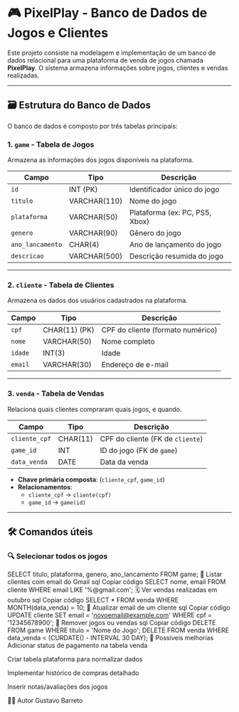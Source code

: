 # 🎮 PixelPlay - Banco de Dados de Jogos e Clientes

Este projeto consiste na modelagem e implementação de um banco de dados relacional para uma plataforma de venda de jogos chamada **PixelPlay**. O sistema armazena informações sobre jogos, clientes e vendas realizadas.

---

## 🗃️ Estrutura do Banco de Dados

O banco de dados é composto por três tabelas principais:

### 1. `game` - Tabela de Jogos
Armazena as informações dos jogos disponíveis na plataforma.

| Campo           | Tipo         | Descrição                             |
|----------------|--------------|----------------------------------------|
| `id`           | INT (PK)     | Identificador único do jogo           |
| `titulo`       | VARCHAR(110) | Nome do jogo                          |
| `plataforma`   | VARCHAR(50)  | Plataforma (ex: PC, PS5, Xbox)        |
| `genero`       | VARCHAR(90)  | Gênero do jogo                        |
| `ano_lancamento` | CHAR(4)    | Ano de lançamento do jogo             |
| `descricao`    | VARCHAR(500) | Descrição resumida do jogo            |

---

### 2. `cliente` - Tabela de Clientes
Armazena os dados dos usuários cadastrados na plataforma.

| Campo    | Tipo         | Descrição                          |
|----------|--------------|-------------------------------------|
| `cpf`    | CHAR(11) (PK)| CPF do cliente (formato numérico) |
| `nome`   | VARCHAR(50)  | Nome completo                      |
| `idade`  | INT(3)       | Idade                              |
| `email`  | VARCHAR(30)  | Endereço de e-mail                 |

---

### 3. `venda` - Tabela de Vendas
Relaciona quais clientes compraram quais jogos, e quando.

| Campo         | Tipo        | Descrição                           |
|---------------|-------------|--------------------------------------|
| `cliente_cpf` | CHAR(11)    | CPF do cliente (FK de `cliente`)    |
| `game_id`     | INT         | ID do jogo (FK de `game`)           |
| `data_venda`  | DATE        | Data da venda                       |

- **Chave primária composta**: (`cliente_cpf`, `game_id`)
- **Relacionamentos**:
  - `cliente_cpf` → `cliente(cpf)`
  - `game_id` → `game(id)`

---

## 🛠️ Comandos úteis

### 🔍 Selecionar todos os jogos

SELECT titulo, plataforma, genero, ano_lancamento FROM game;
📧 Listar clientes com email do Gmail
sql
Copiar código
SELECT nome, email FROM cliente WHERE email LIKE '%@gmail.com';
🗓️ Ver vendas realizadas em outubro
sql
Copiar código
SELECT * FROM venda WHERE MONTH(data_venda) = 10;
🔄 Atualizar email de um cliente
sql
Copiar código
UPDATE cliente 
SET email = 'novoemail@example.com'
WHERE cpf = '12345678900';
🧹 Remover jogos ou vendas
sql
Copiar código
DELETE FROM game WHERE titulo = 'Nome do Jogo';
DELETE FROM venda WHERE data_venda < (CURDATE() - INTERVAL 30 DAY);
🚧 Possíveis melhorias
Adicionar status de pagamento na tabela venda

Criar tabela plataforma para normalizar dados

Implementar histórico de compras detalhado

Inserir notas/avaliações dos jogos

👨‍💻 Autor
Gustavo Barreto
